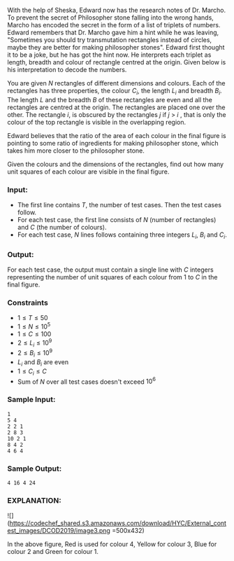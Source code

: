 With the help of Sheska, Edward now has the research notes of Dr. Marcho. To prevent the secret of Philosopher stone falling into the wrong hands, Marcho has encoded the secret in the form of a list of triplets of numbers. Edward remembers that Dr. Marcho gave him a hint while he was leaving, "Sometimes you should try transmutation rectangles instead of circles, maybe they are better for making philosopher stones". Edward first thought it to be a joke, but he has got the hint now. He interprets each triplet as length, breadth and colour of rectangle centred at the origin. Given below is his interpretation to decode the numbers.
   
You are given $N$ rectangles of different dimensions and colours. Each of the rectangles has three properties, the colour $C_{i}$, the length $L_{i}$ and breadth $B_{i}$. The length $L$ and the breadth $B$ of these rectangles are even and all the rectangles are centred at the origin. The rectangles are placed one over the other. The rectangle $i$, is obscured by the rectangles $j$ if $j$ > $i$ , that is only the colour of the top rectangle is visible in the overlapping region.  
   
Edward believes that the ratio of the area of each colour in the final figure is pointing to some ratio of ingredients for making philosopher stone, which takes him more closer to the philosopher stone.
  
Given the colours and the dimensions of the rectangles, find out how many unit squares of each colour are visible in the final figure.


### Input:
- The first line contains $T$, the number of test cases. Then the test cases follow. 
- For each test case, the first line consists of $N$ (number of rectangles) and $C$ (the number of colours).
- For each test case, $N$ lines follows containing three integers $L_{i}$, $B_{i}$ and $C_{i}$. 



### Output:
For each test case, the output must contain a single line with $C$ integers representing the number of unit squares of each colour from $1$ to $C$ in the final figure.


### Constraints 
- $1 \leq T \leq 50$  
- $1 \leq N \leq 10^{5}$  
- $1 \leq C \leq 100$  
- $2 \leq L_{i} \leq 10^{9}$  
- $2 \leq B_{i} \leq 10^{9}$ 
- $L_{i}$ and $B_{i}$ are even 
- $1 \leq C_{i} \leq C$
- Sum of $N$ over all test cases doesn't exceed $10^{6}$

### Sample Input:
```
1
5 4
2 2 1
2 8 3
10 2 1
8 4 2
4 6 4
```
  

### Sample Output:
```
4 16 4 24
```

### EXPLANATION:   
![](https://codechef_shared.s3.amazonaws.com/download/HYC/External_contest_images/DCOD2019/image3.png =500x432)
    
In the above figure, Red is used for colour $4$,  Yellow for colour $3$, Blue for colour $2$ and Green for colour $1$.